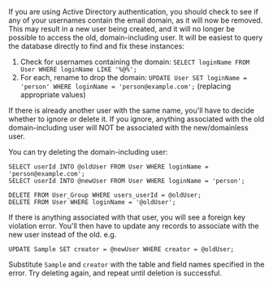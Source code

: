 If you are using Active Directory authentication, you should check to see if
any of your usernames contain the email domain, as it will now be removed.
This may result in a new user being created, and it will no longer be
possible to access the old, domain-including user. It will be easiest to
query the database directly to find and fix these instances:

1. Check for usernames containing the domain: `SELECT loginName FROM User WHERE
   loginName LIKE '%@%';`
2. For each, rename to drop the domain: `UPDATE User SET loginName = 'person'
   WHERE loginName = 'person@example.com';` (replacing appropriate values)

If there is already another user with the same name, you'll have to decide
whether to ignore or delete it. If you ignore, anything associated with the
old domain-including user will NOT be associated with the new/domainless user.

You can try deleting the domain-including user:

```
SELECT userId INTO @oldUser FROM User WHERE loginName = 'person@example.com';
SELECT userId INTO @newUser FROM User WHERE loginName = 'person';

DELETE FROM User_Group WHERE users_userId = @oldUser;
DELETE FROM User WHERE loginName = '@oldUser';
```

If there is anything associated with that user, you will see a foreign key
violation error. You'll then have to update any records to associate with the
new user instead of the old. e.g.

```
UPDATE Sample SET creator = @newUser WHERE creator = @oldUser;
```

Substitute `Sample` and `creator` with the table and field names specified in
the error. Try deleting again, and repeat until deletion is successful.
